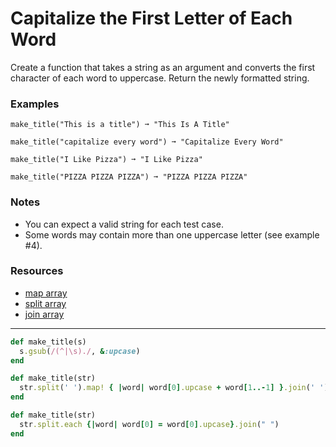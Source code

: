 # Capitalize the First Letter of Each Word
Create a function that takes a string as an argument and converts the first character of each word to uppercase. Return the newly formatted string.

### Examples
```
make_title("This is a title") ➞ "This Is A Title"

make_title("capitalize every word") ➞ "Capitalize Every Word"

make_title("I Like Pizza") ➞ "I Like Pizza"

make_title("PIZZA PIZZA PIZZA") ➞ "PIZZA PIZZA PIZZA"
```
### Notes
- You can expect a valid string for each test case.
- Some words may contain more than one uppercase letter (see example #4).

### Resources
- [map array](https://apidock.com/ruby/Array/map)
- [split array](https://apidock.com/ruby/String/split)
- [join array](https://apidock.com/ruby/Array/join)
---
```ruby
def make_title(s)
  s.gsub(/(^|\s)./, &:upcase)
end
```
```ruby
def make_title(str)
  str.split(' ').map! { |word| word[0].upcase + word[1..-1] }.join(' ')
end
```
```ruby
def make_title(str)
  str.split.each {|word| word[0] = word[0].upcase}.join(" ")
end
```
